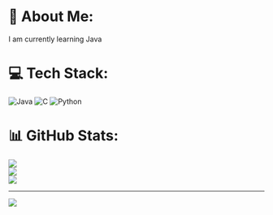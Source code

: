 # 💫 About Me:
I am currently learning Java


# 💻 Tech Stack:
![Java](https://img.shields.io/badge/java-%23ED8B00.svg?style=for-the-badge&logo=openjdk&logoColor=white) ![C](https://img.shields.io/badge/c-%2300599C.svg?style=for-the-badge&logo=c&logoColor=white) ![Python](https://img.shields.io/badge/python-3670A0?style=for-the-badge&logo=python&logoColor=ffdd54)
# 📊 GitHub Stats:
![](https://github-readme-stats.vercel.app/api?username=lohithg-15&theme=cobalt&hide_border=false&include_all_commits=false&count_private=false)<br/>
![](https://github-readme-streak-stats.herokuapp.com/?user=lohithg-15&theme=cobalt&hide_border=false)<br/>
![](https://github-readme-stats.vercel.app/api/top-langs/?username=lohithg-15&theme=cobalt&hide_border=false&include_all_commits=false&count_private=false&layout=compact)

---
[![](https://visitcount.itsvg.in/api?id=lohithg-15&icon=0&color=0)](https://visitcount.itsvg.in)

<!-- Proudly created with GPRM ( https://gprm.itsvg.in ) -->
